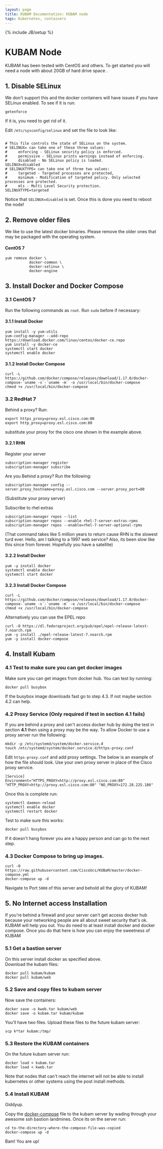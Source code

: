 ```yaml
---
layout: page
title: KUBAM Documentation: KUBAM node
tags: Kubernetes, containers
---
```

{% include JB/setup %}

# KUBAM Node

KUBAM has been tested with CentOS and others.  To get started you will need a node with about 20GB of hard drive space . 


## 1. Disable SELinux

We don't support this and the docker containers will have issues if you have SELinux enabled.  To see if it is run:

```
getenforce
```

If it is, you need to get rid of it. 

Edit ```/etc/sysconfig/selinux``` and set the file to look like:

```

# This file controls the state of SELinux on the system.
# SELINUX= can take one of these three values:
#     enforcing - SELinux security policy is enforced.
#     permissive - SELinux prints warnings instead of enforcing.
#     disabled - No SELinux policy is loaded.
SELINUX=disabled
# SELINUXTYPE= can take one of three two values:
#     targeted - Targeted processes are protected,
#     minimum - Modification of targeted policy. Only selected processes are protected.
#     mls - Multi Level Security protection.
SELINUXTYPE=targeted
```
Notice that ```SELINUX=disabled``` is set.  Once this is done you need to reboot the node!

## 2. Remove older files
We like to use the latest docker binaries.  Please remove the older ones that may be packaged with the operating system. 

#### CentOS 7
```
yum remove docker \
           docker-common \
           docker-selinux \
           docker-engine
```

## 3. Install Docker and Docker Compose

### 3.1 CentOS 7

Run the following commands as ```root```.  Run ```sudo``` before if necessary:

#### 3.1.1 Install Docker
```
yum install -y yum-utils
yum-config-manager --add-repo https://download.docker.com/linux/centos/docker-ce.repo
yum install -y docker-ce
systemctl start docker
systemctl enable docker
```

#### 3.1.2 Install Docker Compose
```
curl -L https://github.com/docker/compose/releases/download/1.17.0/docker-compose-`uname -s`-`uname -m` -o /usr/local/bin/docker-compose
chmod +x /usr/local/bin/docker-compose
```

### 3.2 RedHat 7

Behind a proxy?  Run:

```
export https_proxy=proxy.esl.cisco.com:80
export http_proxy=proxy.esl.cisco.com:80
```
substitute your proxy for the cisco one shown in the example above. 

#### 3.2.1 RHN

Register your server

```
subscription-manager register
subscription-manager subscribe
```

Are you Behind a proxy? Run the following:

```
subscription-manager config --server.proxy_hostname=proxy.esl.cisco.com --server.proxy_port=80
```

(Substitute your proxy server)

Subscribe to rhel extras

```
subscription-manager repos --list
subscription-manager repos --enable rhel-7-server-extras-rpms
subscription-manager repos --enable=rhel-7-server-optional-rpms
```

(That command takes like 5 million years to return cause RHN is the slowest turd ever. Hello, am I talking to a 1997 web service? Also, its been slow like this since from forever.  Hopefully you have a satellite)

#### 3.2.2 Install Docker

```
yum -y install docker
systemctl enable docker
systemctl start docker
```

#### 3.2.3 Install Docker Compose
```
curl -L https://github.com/docker/compose/releases/download/1.17.0/docker-compose-`uname -s`-`uname -m` -o /usr/local/bin/docker-compose
chmod +x /usr/local/bin/docker-compose
```
Alternatively you can use the EPEL repo

```
curl -O https://dl.fedoraproject.org/pub/epel/epel-release-latest-7.noarch.rpm
yum -y install ./epel-release-latest-7.noarch.rpm
yum -y install docker-compose
```

## 4. Install Kubam

### 4.1 Test to make sure you can get docker images

Make sure you can get images from docker hub.  You can test by running: 

```
docker pull busybox
```

If the busybox image downloads fast go to step 4.3.  If not maybe section 4.2 can help. 

### 4.2 Proxy Service  (Only required if test in section 4.1 fails)

If you are behind a proxy and can't access docker hub by doing the test in section __4.1__ then using a proxy may be the way.  To allow Docker to use a proxy server run the following: 

```
mkdir -p /etc/systemd/system/docker.service.d
touch /etc/systemd/system/docker.service.d/https-proxy.conf
```
Edit ```https-proxy.conf``` and add proxy settings.  The below is an example of how the file should look.  Use your own proxy server in place of the Cisco proxy service. 

```
[Service]
Environment="HTTPS_PROXY=http://proxy.esl.cisco.com:80" "HTTP_PROXY=http://proxy.esl.cisco.com:80" "NO_PROXY=172.28.225.186"
```

Once this is complete run:

```
systemctl daemon-reload
systemctl enable docker
systemctl restart docker
```

Test to make sure this works: 

```
docker pull busybox
```
If it doesn't hang forever you are a happy person and can go to the next step. 

### 4.3 Docker Compose to bring up images.  

```
curl -O https://raw.githubusercontent.com/CiscoUcs/KUBaM/master/docker-compose.yml  
docker-compose up -d
```

Navigate to Port ```5000``` of this server and behold all the glory of KUBAM!

## 5. No Internet access Installation

If you're behind a firewall and your server can't get access docker hub because your networking people are all about sweet security that's ok.  KUBAM will help you out.  You do need to at least install docker and docker compose.  Once you do that here is how you can enjoy the sweetness of KUBAM

### 5.1 Get a bastion server

On this server install docker as specified above.  
Download the kubam files:

```
docker pull kubam/kubam
docker pull kubam/web
```

### 5.2 Save and copy files to kubam server

Now save the containers:

```
docker save -o kweb.tar kubam/web
docker save -o kubam.tar kubam/kubam
```
You'll have two files.  Upload these files to the future kubam server:

```
scp k*tar kubam:/tmp/
```
### 5.3 Restore the KUBAM containers

On the future kubam server run:

```
docker load < kubam.tar 
docker load < kweb.tar
```

Note that nodes that can't reach the internet will not be able to install kubernetes or other systems using the post install methods.  

### 5.4 Install KUBAM

Giddyup. 

Copy the [docker-compose](https://raw.githubusercontent.com/CiscoUcs/KUBaM/master/docker-compose.yml) file to the kubam server by wading through your awesome ssh bastion landmines.  Once its on the server run: 

```
cd to-the-directory-where-the-compose-file-was-copied
docker-compose up -d
```

Bam!  You are up!





